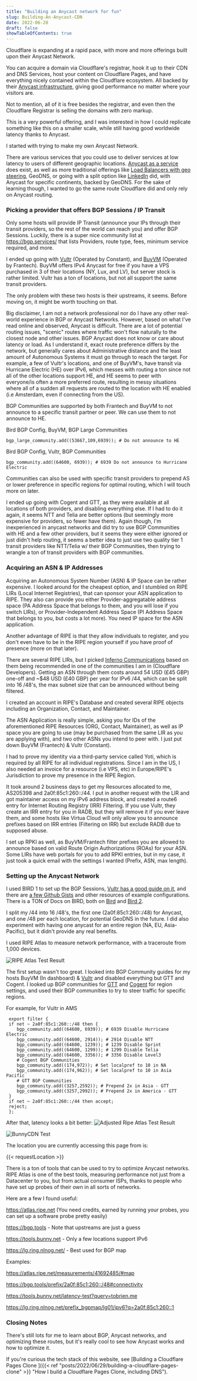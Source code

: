```yaml
---
title: "Building an Anycast network for fun"
slug: Building-An-Anycast-CDN
date: 2022-06-28
draft: false
showTableOfContents: true
---
```


Cloudflare is expanding at a rapid pace, with more and more offerings built upon their Anycast Network.

You can acquire a domain via Cloudflare's registrar, hook it up to their CDN and DNS Services, host your content on Cloudflare Pages, and have everything nicely contained within the Cloudflare ecosystem. All backed by their [Anycast infrastructure](https://www.cloudflare.com/learning/cdn/glossary/anycast-network/), giving good performance no matter where your visitors are.

 Not to mention, all of it is free besides the registrar, and even then the Cloudflare Registrar is selling the domains with zero markup.

This is a very powerful offering, and I was interested in how I could replicate something like this on a smaller scale, while still having good worldwide latency thanks to Anycast.

I started with trying to make my own Anycast Network.

There are various services that you could use to deliver services at low latency to users of different geographic locations. [Anycast as a service](https://rage4.com/#anycast) does exist, as well as more traditional offerings like [Load Balancers with geo steering](https://developers.cloudflare.com/load-balancing/understand-basics/traffic-steering/steering-policies/geo-steering/), GeoDNS, or going with a split option like [LinkedIn](https://engineering.linkedin.com/network-performance/tcp-over-ip-anycast-pipe-dream-or-reality) did, with Anycast for specific continents, backed by GeoDNS. For the sake of learning though, I wanted to go the same route Cloudflare did and only rely on Anycast routing. 

### Picking a provider that offers BGP Sessions / IP Transit


Only some hosts will provide IP Transit (announce your IPs through their transit providers, so the rest of the world can reach you) and offer BGP Sessions. Luckily, there is a super nice community list at https://bgp.services/ that lists Providers, route type, fees, minimum service required, and more.

I ended up going with [Vultr](https://www.vultr.com/) (Operated by Constant), and [BuyVM](https://buyvm.net/) (Operated by Frantech). BuyVM offers IPv4 Anycast for free if you have a VPS purchased in 3 of their locations (NY, Lux, and LV), but server stock is rather limited. Vultr has a ton of locations, but not all support the same transit providers. 

The only problem with these two hosts is their upstreams, it seems. Before moving on, it might be worth touching on that.

Big disclaimer, I am not a network professional nor do I have any other real-world experience in BGP or Anycast Networks. However, based on what I've read online and observed, Anycast is difficult. There are a lot of potential routing issues, "scenic" routes where traffic won't flow naturally to the closest node and other issues. BGP Anycast does not know or care about latency or load. As I understand it, exact route preference differs by the network, but generally cares about Administrative distance and the least amount of Autonomous Systems it must go through to reach the target.  For example, a few of Vultr's locations, and one of BuyVM's, have transit via Hurricane Electric (HE) over IPv6, which messes with routing a ton since not all of the other locations support HE, and HE seems to peer with everyone/is often a more preferred route, resulting in messy situations where all of a sudden all requests are routed to the location with HE enabled (i.e Amsterdam, even if connecting from the US).

BGP Communities are supported by both Frantech and BuyVM to not announce to a specific transit partner or peer. We can use them to not announce to HE.

Bird BGP Config, BuyVM, BGP Large Communities
```
bgp_large_community.add((53667,109,6939)); # Do not announce to HE
```
Bird BGP Config, Vultr, BGP Communities
```
bgp_community.add((64600, 6939)); # 6939 Do not announce to Hurricane Electric
```
Communities can also be used with specific transit providers to prepend AS or lower preference in specific regions for optimal routing, which I will touch more on later.

I ended up going with Cogent and GTT, as they were available at all locations of both providers, and disabling everything else. If I had to do it again, it seems NTT and Telia are better options (but seemingly more expensive for providers, so fewer have them). Again though, I'm inexperienced in anycast networks and did try to use BGP Communities with HE and a few other providers, but it seems they were either ignored or just didn't help routing, it seems a better idea to just use two quality tier 1 transit providers like NTT/Telia w/ their BGP Communities, then trying to wrangle a ton of transit providers with BGP communities. 

### Acquiring an ASN & IP Addresses

Acquiring an Autonomous System Number (ASN) & IP Space can be rather expensive. I looked around for the cheapest option, and I stumbled on RIPE LIRs (Local Internet Registries), that can sponsor your ASN application to RIPE. They also can provide you either Provider-aggregatable address space (PA Address Space that belongs to them, and you will lose if you switch LIRs), or Provider-Independent Address Space (PI Address Space that belongs to you, but costs a lot more). You need IP space for the ASN application.

Another advantage of RIPE is that they allow individuals to register, and you don't even have to be in the RIPE region yourself if you have proof of presence (more on that later).

There are several RIPE LIRs, but I picked [Inferno Communications](https://infernocomms.com/lir-services) based on them being recommended in one of the communities I am in (Cloudflare Developers). Getting an ASN through them costs around 54 USD (£45 GBP) one-off and ~$48 USD (£40 GBP) per year for IPv6 /44, which can be split into 16 /48's, the max subnet size that can be announced without being filtered.

I created an account in RIPE's Database and created several RIPE objects including an Organization, Contact, and Maintainer.

The ASN Application is really simple, asking you for IDs of the aforementioned RIPE Resources (ORG, Contact, Maintainer), as well as IP space you are going to use (may be purchased from the same LIR as you are applying with), and two other ASNs you intend to peer with. I just put down BuyVM (Frantech) & Vultr (Constant).

I had to prove my identity via a third-party service called Yoti, which is required by all RIPE for all individual registrations. Since I am in the US, I also needed an invoice for a resource (i.e VPS, etc) in Europe/RIPE's Jurisdiction to prove my presence in the RIPE Region.

It took around 2 business days to get my Resources allocated to me, AS205398 and 2a0f:85c1:260::/44. I put in another request with the LIR and got maintainer access on my IPv6 address block, and created a route6 entry for Internet Routing Registry (IRR) Filtering. If you use Vultr, they create an IRR entry for you in RADB, but they will remove it if you ever leave them, and some hosts like Virtua Cloud will only allow you to announce prefixes based on IRR entries (Filtering on IRR) but exclude RADB due to supposed abuse.

I set up RPKI as well, as BuyVM/Frantech filter prefixes you are allowed to announce based on valid Route Origin Authorizations (ROAs) for your ASN. Some LIRs have web portals for you to add RPKI entries, but in my case, it just took a quick email with the settings I wanted (Prefix, ASN, max length).
 
### Setting up the Anycast Network

I used BIRD 1 to set up the BGP Sessions, [Vultr has a good guide on it](https://www.vultr.com/docs/configuring-bgp-on-vultr/), and there are [a few Github Gists](https://gist.github.com/aveao/24524caebc2709dd86ba6ea14728def7) and other resources of example configurations. There is a TON of Docs on BIRD, both on [Bird](https://bird.network.cz/doc/bird-3.html) and [Bird 2](https://bird.network.cz/?get_doc&f=bird.html&v=20).

I split my /44 into 16 /48's, the first one (2a0f:85c1:260::/48) for Anycast, and one /48 per each location, for potential GeoDNS in the future. I did also experiment with having one anycast for an entire region (NA, EU, Asia-Pacific), but it didn't provide any real benefits.

I used RIPE Atlas to measure network performance, with a traceroute from 1,000 devices.

![RIPE Atlas Test Result](poor_ripe_atlas_performance.png)

The first setup wasn't too great. I looked into BGP Community guides for my hosts BuyVM (In dashboard) & [Vultr](https://www.vultr.com/docs/as20473-bgp-customer-guide/) and disabled everything but GTT and Cogent. I looked up BGP communities for [GTT](https://www.gtt.net/us-en/services/internet/ip-transit/bgp-communities) and [Cogent](https://www.cogentco.com/files/docs/customer_service/guide/global_cogent_customer_user_guide.pdf) for region settings, and used their BGP communities to try to steer traffic for specific regions.

For example, for Vultr in AMS
```bird
 export filter {
 if net ~ 2a0f:85c1:260::/48 then {
    bgp_community.add((64600, 6939)); # 6939 Disable Hurricane Electric
    bgp_community.add((64600, 2914)); # 2914 Disable NTT
    bgp_community.add((64600, 1239)); # 1239 Disable Sprint
    bgp_community.add((64600, 1299)); # 1299 Disable Telia
    bgp_community.add((64600, 3356)); # 3356 Disable Level3
    # Cogent BGP Communities
    bgp_community.add((174,972)); # Set localpref to 10 in NA
    bgp_community.add((174,962)); # Set localpref to 10 in Asia Pacific
    # GTT BGP Communities
    bgp_community.add((3257,2592)); # Prepend 2x in Asia - GTT
    bgp_community.add((3257,2992)); # Prepend 2x in America - GTT
 }
 if net ~ 2a0f:85c1:260::/44 then accept;
 reject;
 };
```
After that, latency looks a bit better:
![Adjusted Ripe Atlas Test Result](better_ripe_atlas_performance.png)


![BunnyCDN Test](bunnycdn-test.png)


The location you are currently accessing this page from is:


{{< requestLocation >}}



There is a ton of tools that can be used to try to optimize Anycast networks. RIPE Atlas is one of the best tools, measuring performance not just from a Datacenter to you, but from actual consumer ISPs, thanks to people who have set up probes of their own in all sorts of networks.

Here are a few I found useful:

https://atlas.ripe.net (You need credits, earned by running your probes, you can set up a software probe pretty easily)

https://bgp.tools - Note that upstreams are just a guess

https://tools.bunny.net - Only a few locations support IPv6

https://lg.ring.nlnog.net/ - Best used for BGP map


Examples:

https://atlas.ripe.net/measurements/41692485/#map

https://bgp.tools/prefix/2a0f:85c1:260::/48#connectivity

https://tools.bunny.net/latency-test?query=tobrien.me

https://lg.ring.nlnog.net/prefix_bgpmap/lg01/ipv6?q=2a0f:85c1:260::1


### Closing Notes

There's still lots for me to learn about BGP, Anycast networks, and optimizing these routes, but it's really cool to see how Anycast works and how to optimize it.

If you're curious the tech stack of this website, see [Building a Cloudflare Pages Clone ]({{< ref "posts/2022/06/29/building-a-cloudflare-pages-clone" >}} "How I build a Cloudflare Pages Clone, including DNS").
